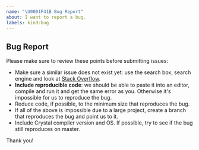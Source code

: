 ```yaml
---
name: "\U0001F41B Bug Report"
about: I want to report a bug.
labels: kind:bug
---
```


## Bug Report

Please make sure to review these points before submitting issues:

- Make sure a similar issue does not exist yet: use the search box, search engine and look at [Stack Overflow](https://stackoverflow.com/questions/tagged/axel-lang).
- **Include reproducible code**: we should be able to paste it into an editor, compile and run it and get the same error as you. Otherwise it's impossible for us to reproduce the bug.
- Reduce code, if possible, to the minimum size that reproduces the bug.
- If all of the above is impossible due to a large project, create a branch that reproduces the bug and point us to it.
- Include Crystal compiler version and OS. If possible, try to see if the bug still reproduces on master.

Thank you!

